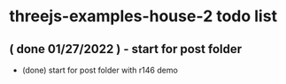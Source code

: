 # threejs-examples-house-2 todo list

## ( done 01/27/2022 ) - start for post folder
* (done) start for post folder with r146 demo

